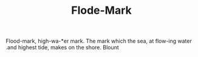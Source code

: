 ---
title: Flode-Mark
letter: F
permalink: "/definitions/bld-flode-mark.html"
body: Flood-mark, high-wa-*er mark. The mark which the sea, at flow-ing water .and
  highest tide, makes on the shore. Blount
published_at: '2018-07-07'
source: Black's Law Dictionary 2nd Ed (1910)
layout: post
---